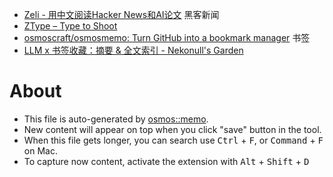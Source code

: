 - [Zeli - 用中文阅读Hacker News和AI论文](https://zeli.app/zh) 黑客新闻
- [ZType – Type to Shoot](https://zty.pe/)
- [osmoscraft/osmosmemo: Turn GitHub into a bookmark manager](https://github.com/osmoscraft/osmosmemo) 书签
- [LLM x 书签收藏：摘要 & 全文索引 - Nekonull's Garden](https://nekonull.me/posts/llm_x_bookmark/)


# About

- This file is auto-generated by [osmos::memo](https://github.com/osmoscraft/osmosmemo).
- New content will appear on top when you click "save" button in the tool.
- When this file gets longer, you can search use <kbd>Ctrl</kbd> + <kbd>F</kbd>, or <kbd>Command</kbd> + <kbd>F</kbd> on Mac.
- To capture now content, activate the extension with <kbd>Alt</kbd> + <kbd>Shift</kbd> + <kbd>D</kbd>
